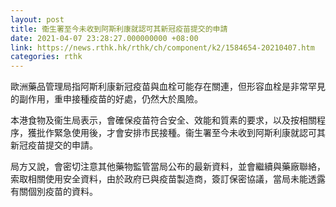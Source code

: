```yaml
---
layout: post
title: 衞生署至今未收到阿斯利康就認可其新冠疫苗提交的申請
date: 2021-04-07 23:28:27.000000000 +08:00
link: https://news.rthk.hk/rthk/ch/component/k2/1584654-20210407.htm
categories: rthk
---
```


歐洲藥品管理局指阿斯利康新冠疫苗與血栓可能存在關連，但形容血栓是非常罕見的副作用，重申接種疫苗的好處，仍然大於風險。

本港食物及衞生局表示，會確保疫苗符合安全、效能和質素的要求，以及按相關程序，獲批作緊急使用後，才會安排市民接種。衞生署至今未收到阿斯利康就認可其新冠疫苗提交的申請。

局方又說，會密切注意其他藥物監管當局公布的最新資料，並會繼續與藥廠聯絡，索取相關使用安全資料，由於政府已與疫苗製造商，簽訂保密協議，當局未能透露有關個別疫苗的資料。
